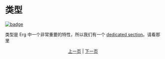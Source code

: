 # 类型

[![badge](https://img.shields.io/endpoint.svg?url=https%3A%2F%2Fgezf7g7pd5.execute-api.ap-northeast-1.amazonaws.com%2Fdefault%2Fsource_up_to_date%3Fowner%3Derg-lang%26repos%3Derg%26ref%3Dmain%26path%3Ddoc/EN/syntax/15_type.md%26commit_hash%3Dd15cbbf7b33df0f78a575cff9679d84c36ea3ab1)](https://gezf7g7pd5.execute-api.ap-northeast-1.amazonaws.com/default/source_up_to_date?owner=erg-lang&repos=erg&ref=main&path=doc/EN/syntax/15_type.md&commit_hash=d15cbbf7b33df0f78a575cff9679d84c36ea3ab1)

类型是 Erg 中一个非常重要的特性，所以我们有一个 [dedicated section](./type/01_type_system.md)。请看那里

<p align='center'>
     <a href='./14_set.md'>上一页</a> | <a href='./16_iterator.md'>下一页</a>
</p>